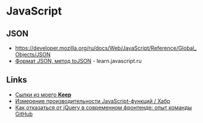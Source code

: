 # JavaScript

## JSON

* <https://developer.mozilla.org/ru/docs/Web/JavaScript/Reference/Global_Objects/JSON>
* [Формат JSON, метод toJSON](https://learn.javascript.ru/json) - learn.javascript.ru

## Links

- [Сылки из моего **Keep**](https://keep.google.com/u/0/#label/js)
- [Измерение производительности JavaScript-функций / Хабр](https://m.habr.com/ru/company/ruvds/blog/495894/)
- [Как отказаться от jQuery в современном фронтенде: опыт команды GitHub](https://tproger.ru/translations/removing-jquery-from-github-frontend/)
